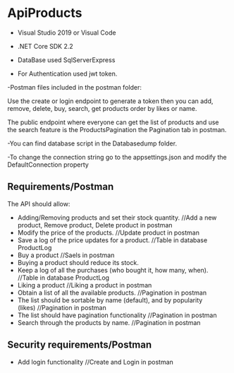 # ApiProducts

* Visual Studio 2019 or Visual Code
* .NET Core SDK 2.2 
* DataBase used SqlServerExpress

* For Authentication used jwt token.

-Postman files included in the postman folder:

  Use the create or login endpoint to generate a token then you can add, remove, delete, buy, search, get products order by likes or name.
  
  The public endpoint where everyone can get the list of products and use the search feature is the ProductsPagination the Pagination tab in postman.

-You can find database script in the Databasedump folder.

-To change the connection string go to the appsettings.json and modify the DefaultConnection property

 ## Requirements/Postman
The API should allow:
* Adding/Removing products and set their stock quantity.           //Add a new product, Remove product, Delete product in postman
* Modify the price of the products.                                //Update product in postman
* Save a log of the price updates for a product.                   //Table in database ProductLog
* Buy a product                                                    //Saels in postman
* Buying a product should reduce its stock.
* Keep a log of all the purchases (who bought it, how many, when). //Table in database ProductLog
* Liking a product                                                 //Liking a product in postman
* Obtain a list of all the available products.                     //Pagination in postman
* The list should be sortable by name (default), and by popularity (likes) //Pagination in postman
* The list should have pagination functionality                    //Pagination in postman
* Search through the products by name.                             //Pagination in postman

## Security requirements/Postman
* Add login functionality //Create and Login in postman
